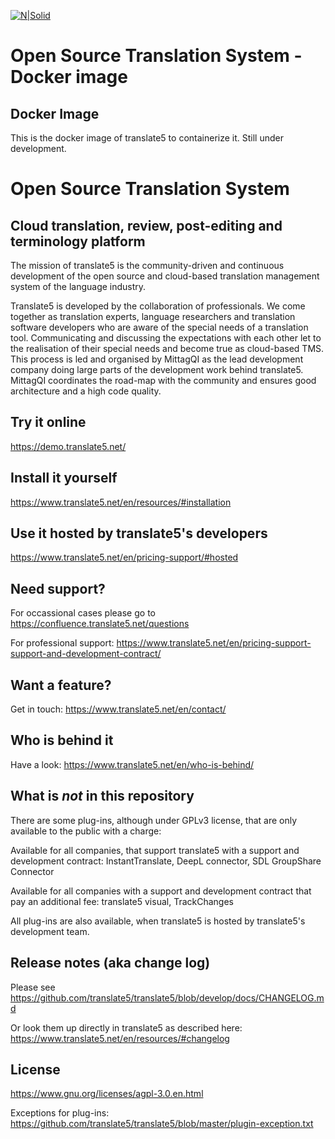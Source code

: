 [![N|Solid](https://www.translate5.net/wp-content/uploads/2020/02/translate5-logo.png)](https://www.translate5.net/)
# Open Source Translation System - Docker image
## Docker Image 
This is the docker image of translate5 to containerize it. Still under development.

# Open Source Translation System
## Cloud translation, review, post-editing and terminology platform
 The mission of translate5 is the community-driven and continuous development of the open source and cloud-based translation management system of the language industry.
 
 Translate5 is developed by the collaboration of professionals. We come together as translation experts, language researchers and translation software developers who are aware of the special needs of a translation tool. Communicating and discussing the expectations with each other let to the realisation of their special needs and become true as cloud-based TMS. This process is led and organised by MittagQI as the lead development company doing large parts of the development work behind translate5. MittagQI coordinates the road-map with the community and ensures good architecture and a high code quality.
 
## Try it online
https://demo.translate5.net/

## Install it yourself
https://www.translate5.net/en/resources/#installation
## Use it hosted by translate5's developers
https://www.translate5.net/en/pricing-support/#hosted

## Need support?
For occassional cases please go to
https://confluence.translate5.net/questions

For professional support:
https://www.translate5.net/en/pricing-support-support-and-development-contract/
## Want a feature?
Get in touch:
https://www.translate5.net/en/contact/

## Who is behind it
Have a look:
https://www.translate5.net/en/who-is-behind/

## What is _not_ in this repository
There are some plug-ins, although under GPLv3 license, that are only available to the public with a charge: 

Available for all companies, that support translate5 with a support and development contract: InstantTranslate, DeepL connector, SDL GroupShare Connector

Available for all companies with a support and development contract that pay an additional fee: translate5 visual, TrackChanges

All plug-ins are also available, when translate5 is hosted by translate5's development team.

## Release notes (aka change log)
Please see https://github.com/translate5/translate5/blob/develop/docs/CHANGELOG.md

Or look them up directly in translate5 as described here: https://www.translate5.net/en/resources/#changelog

## License
https://www.gnu.org/licenses/agpl-3.0.en.html

Exceptions for plug-ins:
https://github.com/translate5/translate5/blob/master/plugin-exception.txt
